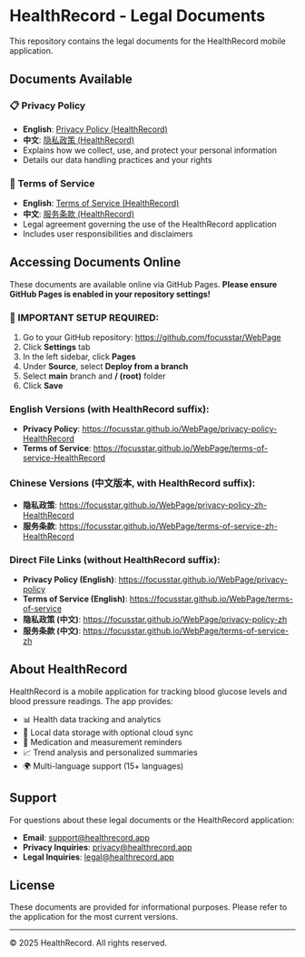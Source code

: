 # HealthRecord - Legal Documents

This repository contains the legal documents for the HealthRecord mobile application.

## Documents Available

### 📋 Privacy Policy
- **English**: [Privacy Policy (HealthRecord)](privacy-policy-HealthRecord)
- **中文**: [隐私政策 (HealthRecord)](privacy-policy-zh-HealthRecord)
- Explains how we collect, use, and protect your personal information
- Details our data handling practices and your rights

### 📄 Terms of Service
- **English**: [Terms of Service (HealthRecord)](terms-of-service-HealthRecord)
- **中文**: [服务条款 (HealthRecord)](terms-of-service-zh-HealthRecord)
- Legal agreement governing the use of the HealthRecord application
- Includes user responsibilities and disclaimers

## Accessing Documents Online

These documents are available online via GitHub Pages. **Please ensure GitHub Pages is enabled in your repository settings!**

### 🚨 IMPORTANT SETUP REQUIRED:
1. Go to your GitHub repository: https://github.com/focusstar/WebPage
2. Click **Settings** tab
3. In the left sidebar, click **Pages**
4. Under **Source**, select **Deploy from a branch**
5. Select **main** branch and **/ (root)** folder
6. Click **Save**

### English Versions (with HealthRecord suffix):
- **Privacy Policy**: https://focusstar.github.io/WebPage/privacy-policy-HealthRecord
- **Terms of Service**: https://focusstar.github.io/WebPage/terms-of-service-HealthRecord

### Chinese Versions (中文版本, with HealthRecord suffix):
- **隐私政策**: https://focusstar.github.io/WebPage/privacy-policy-zh-HealthRecord
- **服务条款**: https://focusstar.github.io/WebPage/terms-of-service-zh-HealthRecord

### Direct File Links (without HealthRecord suffix):
- **Privacy Policy (English)**: https://focusstar.github.io/WebPage/privacy-policy
- **Terms of Service (English)**: https://focusstar.github.io/WebPage/terms-of-service
- **隐私政策 (中文)**: https://focusstar.github.io/WebPage/privacy-policy-zh
- **服务条款 (中文)**: https://focusstar.github.io/WebPage/terms-of-service-zh

## About HealthRecord

HealthRecord is a mobile application for tracking blood glucose levels and blood pressure readings. The app provides:

- 📊 Health data tracking and analytics
- 📱 Local data storage with optional cloud sync
- 🔔 Medication and measurement reminders
- 📈 Trend analysis and personalized summaries
- 🌍 Multi-language support (15+ languages)

## Support

For questions about these legal documents or the HealthRecord application:

- **Email**: support@healthrecord.app
- **Privacy Inquiries**: privacy@healthrecord.app
- **Legal Inquiries**: legal@healthrecord.app

## License

These documents are provided for informational purposes. Please refer to the application for the most current versions.

---

© 2025 HealthRecord. All rights reserved.
